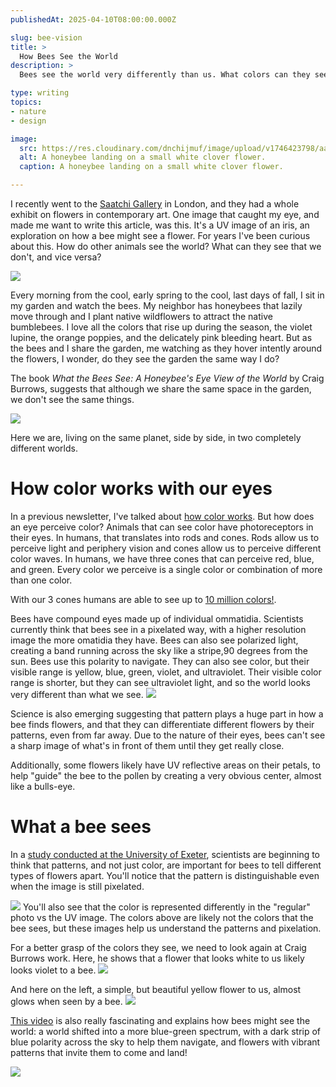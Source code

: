 ```yaml
---
publishedAt: 2025-04-10T08:00:00.000Z

slug: bee-vision
title: >
  How Bees See the World
description: >
  Bees see the world very differently than us. What colors can they see? What do flowers look like to them?

type: writing
topics:
- nature
- design

image: 
  src: https://res.cloudinary.com/dnchijmuf/image/upload/v1746423798/aaron-burden-2xhOYKK-jAM-unsplash_uemuy1.jpg
  alt: A honeybee landing on a small white clover flower.
  caption: A honeybee landing on a small white clover flower.

---
```


I recently went to the [Saatchi Gallery](https://www.saatchigallery.com/) in London, and they had a whole exhibit on flowers in contemporary art. One image that caught my eye, and made me want to write this article, was this. It's a UV image of an iris, an exploration on how a bee might see a flower. For years I've been curious about this. How do other animals see the world? What can they see that we don't, and vice versa?

![](https://res.cloudinary.com/dnchijmuf/image/upload/v1746422755/Screenshot_2025-05-04_at_22.25.41_vceot2.png)

Every morning from the cool, early spring to the cool, last days of fall, I sit in my garden and watch the bees. My neighbor has honeybees that lazily move through and I plant native wildflowers to attract the native bumblebees. I love all the colors that rise up during the season, the violet lupine, the orange poppies, and the delicately pink bleeding heart. But as the bees and I share the garden, me watching as they hover intently around the flowers, I wonder, do they see the garden the same way I do?

The book _What the Bees See: A Honeybee's Eye View of the World_ by Craig Burrows, suggests that although we share the same space in the garden, we don't see the same things.

![](https://res.cloudinary.com/dnchijmuf/image/upload/v1746505271/Screenshot_2025-05-05_at_21.20.54_cvnnaz.png)

Here we are, living on the same planet, side by side, in two completely different worlds.

# How color works with our eyes
In a previous newsletter, I've talked about [how color works](https://marisamorby.kit.com/posts/design-nature-reimagined-how-color-works). But how does an eye perceive color? Animals that can see color have photoreceptors in their eyes. In humans, that translates into rods and cones. Rods allow us to perceive light and periphery vision and cones allow us to perceive different color waves. In humans, we have three cones that can perceive red, blue, and green. Every color we perceive is a single color or combination of more than one color.

With our 3 cones humans are able to see up to [10 million colors!](https://www.allaboutvision.com/eye-care/eye-anatomy/color-vision/). 

Bees have compound eyes made up of individual ommatidia. Scientists currently think that bees see in a pixelated way, with a higher resolution image the more omatidia they have. Bees can also see polarized light, creating a band running across the sky like a stripe,90 degrees from the sun. Bees use this polarity to navigate. They can also see color, but their visible range is yellow, blue, green, violet, and ultraviolet. Their visible color range is shorter, but they can see ultraviolet light, and so the world looks very different than what we see. 
![](https://res.cloudinary.com/dnchijmuf/image/upload/v1746418495/Screenshot_2025-05-04_at_20.02.26_fnq4cg.png)

Science is also emerging suggesting that pattern plays a huge part in how a bee finds flowers, and that they can differentiate different flowers by their patterns, even from far away. Due to the nature of their eyes, bees can't see a sharp image of what's in front of them until they get really close.

Additionally, some flowers likely have UV reflective areas on their petals, to help "guide" the bee to the pollen by creating a very obvious center, almost like a bulls-eye.

# What a bee sees
In a [study conducted at the University of Exeter](https://www.bbc.com/news/uk-england-devon-62805197), scientists are beginning to think that patterns, and not just color, are important for bees to tell different types of flowers apart. You'll notice that the pattern is distinguishable even when the image is still pixelated.

![](https://res.cloudinary.com/dnchijmuf/image/upload/v1746506794/Screenshot_2025-05-05_at_21.46.26_pucnfm.png)
You'll also see that the color is represented differently in the "regular" photo vs the UV image. The colors above are likely not the colors that the bee sees, but these images help us understand the patterns and pixelation.

For a better grasp of the colors they see, we need to look again at Craig Burrows work. Here, he shows that a flower that looks white to us likely looks violet to a bee.
![](https://res.cloudinary.com/dnchijmuf/image/upload/v1746423229/Screenshot_2025-05-04_at_22.32.08_cq1avh.png)

And here on the left, a simple, but beautiful yellow flower to us, almost glows when seen by a bee.
![](https://res.cloudinary.com/dnchijmuf/image/upload/v1746423234/Screenshot_2025-05-04_at_22.33.15_uj6jvp.png)

[This video](https://www.youtube.com/watch?v=2Hs3vAZYsA8) is also really fascinating and explains how bees might see the world: a world shifted into a more blue-green spectrum, with a dark strip of blue polarity across the sky to help them navigate, and flowers with vibrant patterns that invite them to come and land!

![](https://res.cloudinary.com/dnchijmuf/image/upload/v1746505719/Screenshot_2025-05-05_at_21.28.32_xrn8fa.png)

